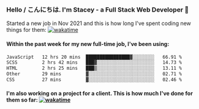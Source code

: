 ### Hello / こんにちは. I'm Stacey - a Full Stack Web Developer 👋

Started a new job in Nov 2021 and this is how long I've spent coding new things for them: [![wakatime](https://wakatime.com/badge/user/86082ce1-bca4-4a02-a7a3-c2242e42ac7a/project/12b01edb-1cc9-44e6-b4ef-181fde524dc6.svg)](https://wakatime.com/badge/user/86082ce1-bca4-4a02-a7a3-c2242e42ac7a/project/12b01edb-1cc9-44e6-b4ef-181fde524dc6)

#### Within the past week for my new full-time job, I've been using:
<!--START_SECTION:waka-->

```txt
JavaScript   12 hrs 20 mins  ████████████████▓░░░░░░░░   66.91 %
SCSS         2 hrs 42 mins   ███▓░░░░░░░░░░░░░░░░░░░░░   14.73 %
HTML         2 hrs 25 mins   ███▒░░░░░░░░░░░░░░░░░░░░░   13.11 %
Other        29 mins         ▓░░░░░░░░░░░░░░░░░░░░░░░░   02.71 %
CSS          27 mins         ▓░░░░░░░░░░░░░░░░░░░░░░░░   02.46 %
```

<!--END_SECTION:waka-->

#### I'm also working on a project for a client. This is how much I've done for them so far: [![wakatime](https://wakatime.com/badge/user/8ee03c5d-7d98-49f4-8d0f-1a6ade1c9e19/project/5bc43805-de54-41d6-a7b7-44e5a8ecc477.svg)](https://wakatime.com/badge/user/8ee03c5d-7d98-49f4-8d0f-1a6ade1c9e19/project/5bc43805-de54-41d6-a7b7-44e5a8ecc477)
